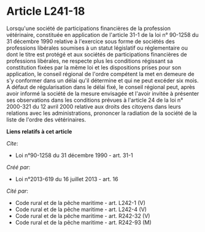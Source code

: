 # Article L241-18

Lorsqu'une société de participations financières de la profession vétérinaire, constituée en application de l'article 31-1 de
la loi n° 90-1258 du 31 décembre 1990 relative à l'exercice sous forme de sociétés des professions libérales soumises à un
statut législatif ou réglementaire ou dont le titre est protégé et aux sociétés de participations financières de professions
libérales, ne respecte plus les conditions régissant sa constitution fixées par la même loi et les dispositions prises pour
son application, le conseil régional de l'ordre compétent la met en demeure de s'y conformer dans un délai qu'il détermine et
qui ne peut excéder six mois. A défaut de régularisation dans le délai fixé, le conseil régional peut, après avoir informé la
société de la mesure envisagée et l'avoir invitée à présenter ses observations dans les conditions prévues à l'article 24 de
la loi n° 2000-321 du 12 avril 2000 relative aux droits des citoyens dans leurs relations avec les administrations, prononcer
la radiation de la société de la liste de l'ordre des vétérinaires.

**Liens relatifs à cet article**

_Cite_:

  - Loi n°90-1258 du 31 décembre 1990 - art. 31-1

_Créé par_:

  - Loi n°2013-619 du 16 juillet 2013 - art. 16

_Cité par_:

  - Code rural et de la pêche maritime - art. L242-1 (V)
  - Code rural et de la pêche maritime - art. L242-4 (V)
  - Code rural et de la pêche maritime - art. R242-32 (V)
  - Code rural et de la pêche maritime - art. R242-93 (M)
